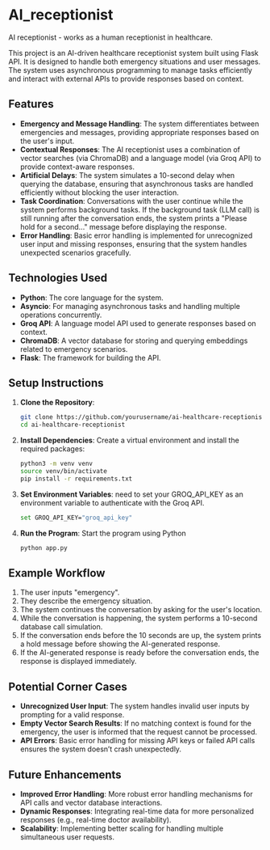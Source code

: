# AI_receptionist
AI receptionist - works as a human receptionist in healthcare.

This project is an AI-driven healthcare receptionist system built using Flask API. It is designed to handle both emergency situations and user messages. The system uses asynchronous programming to manage tasks efficiently and interact with external APIs to provide responses based on context.


## Features

- **Emergency and Message Handling**: The system differentiates between emergencies and messages, providing appropriate responses based on the user's input.
- **Contextual Responses**: The AI receptionist uses a combination of vector searches (via ChromaDB) and a language model (via Groq API) to provide context-aware responses.
- **Artificial Delays**: The system simulates a 10-second delay when querying the database, ensuring that asynchronous tasks are handled efficiently without blocking the user interaction.
- **Task Coordination**: Conversations with the user continue while the system performs background tasks. If the background task (LLM call) is still running after the conversation ends, the system prints a "Please hold for a second..." message before displaying the response.
- **Error Handling**: Basic error handling is implemented for unrecognized user input and missing responses, ensuring that the system handles unexpected scenarios gracefully.

## Technologies Used

- **Python**: The core language for the system.
- **Asyncio**: For managing asynchronous tasks and handling multiple operations concurrently.
- **Groq API**: A language model API used to generate responses based on context.
- **ChromaDB**: A vector database for storing and querying embeddings related to emergency scenarios.
- **Flask**: The framework for building the API.
  
## Setup Instructions

1. **Clone the Repository**:
   ```bash
   git clone https://github.com/yourusername/ai-healthcare-receptionist.git
   cd ai-healthcare-receptionist 
   ```

2. **Install Dependencies**: Create a virtual environment and install the required packages:
    ```bash 
    python3 -m venv venv
    source venv/bin/activate
    pip install -r requirements.txt
    ```

3. **Set Environment Variables**: need to set your GROQ_API_KEY as an environment variable to authenticate with the Groq API.
    ```bash 
    set GROQ_API_KEY="groq_api_key"
    ```

4. **Run the Program**: Start the program using Python 
    ```bash 
    python app.py 
    ```

## Example Workflow

1. The user inputs "emergency".
2. They describe the emergency situation.
3. The system continues the conversation by asking for the user's location.
4. While the conversation is happening, the system performs a 10-second database call simulation.
5. If the conversation ends before the 10 seconds are up, the system prints a hold message before showing the AI-generated response.
6. If the AI-generated response is ready before the conversation ends, the response is displayed immediately.

## Potential Corner Cases

- **Unrecognized User Input**: The system handles invalid user inputs by prompting for a valid response.
- **Empty Vector Search Results**: If no matching context is found for the emergency, the user is informed that the request cannot be processed.
- **API Errors**: Basic error handling for missing API keys or failed API calls ensures the system doesn’t crash unexpectedly.

## Future Enhancements

- **Improved Error Handling**: More robust error handling mechanisms for API calls and vector database interactions.
- **Dynamic Responses**: Integrating real-time data for more personalized responses (e.g., real-time doctor availability).
- **Scalability**: Implementing better scaling for handling multiple simultaneous user requests.
